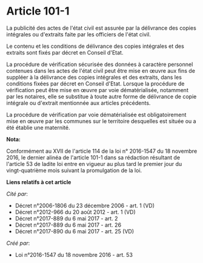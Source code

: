 # Article 101-1

La publicité des actes de l'état civil est assurée par la délivrance des copies intégrales ou d'extraits faite par les
officiers de l'état civil. 

Le contenu et les conditions de délivrance des copies intégrales et des extraits sont fixés par décret en Conseil d'Etat. 

La procédure de vérification sécurisée des données à caractère personnel contenues dans les actes de l'état civil peut être
mise en œuvre aux fins de suppléer à la délivrance des copies intégrales et des extraits, dans les conditions fixées par
décret en Conseil d'Etat. Lorsque la procédure de vérification peut être mise en œuvre par voie dématérialisée, notamment par
les notaires, elle se substitue à toute autre forme de délivrance de copie intégrale ou d'extrait mentionnée aux articles
précédents. 

La procédure de vérification par voie dématérialisée est obligatoirement mise en œuvre par les communes sur le territoire
desquelles est située ou a été établie une maternité.

**Nota:**

Conformément au XVII de l'article 114 de la loi n° 2016-1547 du 18 novembre 2016, le dernier alinéa de l'article 101-1 dans
sa rédaction résultant de l'article 53 de ladite loi entre en vigueur au plus tard le premier jour du vingt-quatrième mois
suivant la promulgation de la loi.

**Liens relatifs à cet article**

_Cité par_:

  - Décret n°2006-1806 du 23 décembre 2006 - art. 1 (VD)
  - Décret n°2012-966 du 20 août 2012 - art. 1 (VD)
  - Décret n°2017-889 du 6 mai 2017 - art. 2
  - Décret n°2017-889 du 6 mai 2017 - art. 26
  - Décret n°2017-890 du 6 mai 2017 - art. 25 (VD)

_Créé par_:

  - Loi n°2016-1547 du 18 novembre 2016 - art. 53
